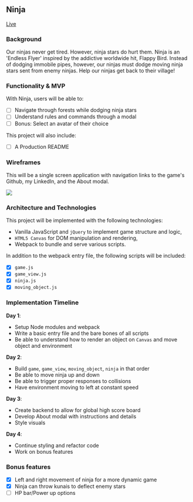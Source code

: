 ## Ninja

[Live](https://codhah92.github.io/Last_Ninja/)

### Background

Our ninjas never get tired. However, ninja stars do hurt them. Ninja is an 'Endless Flyer' inspired by the addictive worldwide hit, Flappy Bird. Instead of dodging immobile pipes, however, our ninjas must dodge moving ninja stars sent from enemy ninjas. Help our ninjas get back to their village!

### Functionality & MVP  

With Ninja, users will be able to:

- [ ] Navigate through forests while dodging ninja stars
- [ ] Understand rules and commands through a modal
- [ ] Bonus: Select an avatar of their choice

This project will also include:

- [ ] A Production README

### Wireframes

This will be a single screen application with navigation links to the game's Github, my LinkedIn, and the About modal.

<img src="./docs/main.png" />

### Architecture and Technologies

This project will be implemented with the following technologies:

- Vanilla JavaScript and `jQuery` to implement game structure and logic,
- `HTML5 Canvas` for DOM manipulation and rendering,
- Webpack to bundle and serve various scripts.

In addition to the webpack entry file, the following scripts will be included:
- [x] `game.js`
- [x] `game_view.js`
- [x] `ninja.js`
- [x] `moving_object.js`

### Implementation Timeline

**Day 1**:
- Setup Node modules and webpack
- Write a basic entry file and the bare bones of all scripts
- Be able to understand how to render an object on `Canvas` and move object and environment

**Day 2**:

- Build `game`, `game_view`, `moving_object`, `ninja` in that order
- Be able to move ninja up and down
- Be able to trigger proper responses to collisions
- Have environment moving to left at constant speed

**Day 3**:

- Create backend to allow for global high score board
- Develop About modal with instructions and details
- Style visuals


**Day 4**:

- Continue styling and refactor code
- Work on bonus features

### Bonus features

- [x] Left and right movement of ninja for a more dynamic game
- [x] Ninja can throw kunais to deflect enemy stars
- [ ] HP bar/Power up options
